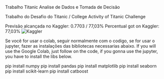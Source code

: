 Trabalho Titanic Analise de Dados e Tomada de Decisão

Trabalho do Desafio do Titanic /
College Activity of Titanic Challenge

Previsão alcançada no Kaggler: 0.7703 / 77,03%
Percentual got on Kaggler: 77,03%
![Kaggler](https://github.com/OAndreCabral/Titanic/assets/131211736/30d9123d-2962-4915-a67c-8a7a67c3cd2c)

Se você for usar o colab, seguir normalmente com o codigo, se for usar o jupyter, fazer as instalações das bibliotecas necessarias abaixo.
If you will use the Google Colab, just follow on the code, if you gonna use the jupyter, you have to install the libs below.

pip install numpy
pip install pandas
pip install matplotlib
pip install seaborn
pip install scikit-learn
pip install catboost
